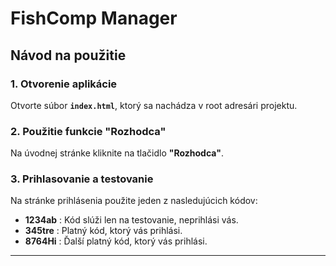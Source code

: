 # FishComp Manager

## Návod na použitie

### 1. Otvorenie aplikácie
Otvorte súbor **`index.html`**, ktorý sa nachádza v root adresári projektu.

### 2. Použitie funkcie "Rozhodca"
Na úvodnej stránke kliknite na tlačidlo **"Rozhodca"**.

### 3. Prihlasovanie a testovanie
Na stránke prihlásenia použite jeden z nasledujúcich kódov:

- **1234ab**  : Kód slúži len na testovanie, neprihlási vás.
- **345tre**  : Platný kód, ktorý vás prihlási.
- **8764Hi**  : Ďalší platný kód, ktorý vás prihlási.

---